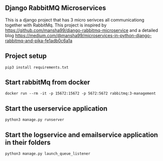 ## Django RabbitMQ Microservices
This is a django project that has 3 micro serivces all communicationg together with RabbitMq. This project is inspired by https://github.com/mansha99/django-rabbitmq-microservice and a detailed blog https://medium.com/@mansha99/microservices-in-python-django-rabbitmq-and-pika-fe1adb0c6a1a


## Project setup
```
pip3 install requirements.txt
```

## Start rabbitMq from docker
```
docker run --rm -it -p 15672:15672 -p 5672:5672 rabbitmq:3-management
```

## Start the userservice application
```
python3 manage.py runserver
```

## Start the logservice and emailservice application in their folders
```
python3 manage.py launch_queue_listener
```

